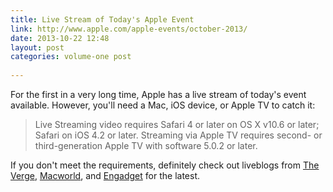 ```yaml
---
title: Live Stream of Today's Apple Event
link: http://www.apple.com/apple-events/october-2013/
date: 2013-10-22 12:48
layout: post
categories: volume-one post
 
---
```



For the first in a very long time, Apple has a live stream of today's event available. However, you'll need a Mac, iOS device, or Apple TV to catch it:

> Live Streaming video requires Safari 4 or later on OS X v10.6 or later; Safari on iOS 4.2 or later. Streaming via Apple TV requires second- or third-generation Apple TV with software 5.0.2 or later.

If you don't meet the requirements, definitely check out liveblogs from [The Verge](http://www.theverge.com/2013/10/21/4861774/live-coverage-apple-ipad-5-event), [Macworld](http://live.macworld.com/2013/10/iPadEvent/index.php), and [Engadget](http://www.engadget.com/2013/10/22/apple-liveblog/) for the latest.
